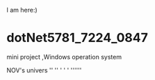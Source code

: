 I am here:)
# dotNet5781_7224_0847
mini project ,Windows operation system

NOV's univers
          ''  ''
       '          '
         ' ''''''


